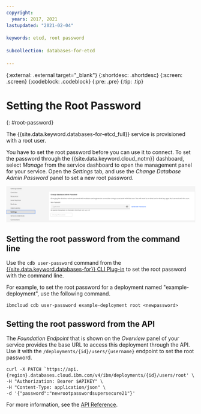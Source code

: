 ```yaml
---
copyright:
  years: 2017, 2021
lastupdated: "2021-02-04"

keywords: etcd, root password

subcollection: databases-for-etcd

---
```


{:external: .external target="_blank"}
{:shortdesc: .shortdesc}
{:screen: .screen}
{:codeblock: .codeblock}
{:pre: .pre}
{:tip: .tip}

# Setting the Root Password
{: #root-password}

The {{site.data.keyword.databases-for-etcd_full}} service is provisioned with a root user.

You have to set the root password before you can use it to connect. To set the password through the {{site.data.keyword.cloud_notm}} dashboard, select _Manage_ from the service dashboard to open the management panel for your service. Open the _Settings_ tab, and use the _Change Database Admin Password_ panel to set a new root password.

![The Change Database Admin Password Panel in _Settings_](images/settings-admin-password.png)

## Setting the root password from the command line

Use the `cdb user-password` command from the [{{site.data.keyword.databases-for}} CLI Plug-in](/docs/databases-cli-plugin?topic=databases-cli-plugin-cdb-reference) to set the root password with the command line.

For example, to set the root password for a deployment named "example-deployment", use the following command.
```
ibmcloud cdb user-password example-deployment root <newpassword>
```

## Setting the root password from the API

The _Foundation Endpoint_ that is shown on the _Overview_ panel of your service provides the base URL to access this deployment through the API. Use it with the `/deployments/{id}/users/{username}` endpoint to set the root password.

```
curl -X PATCH `https://api.{region}.databases.cloud.ibm.com/v4/ibm/deployments/{id}/users/root' \
-H "Authorization: Bearer $APIKEY" \
-H "Content-Type: application/json" \
-d '{"password":"newrootpasswordsupersecure21"}'
```

For more information, see the [API Reference](https://{DomainName}/apidocs/cloud-databases-api#set-database-level-user-s-password).

